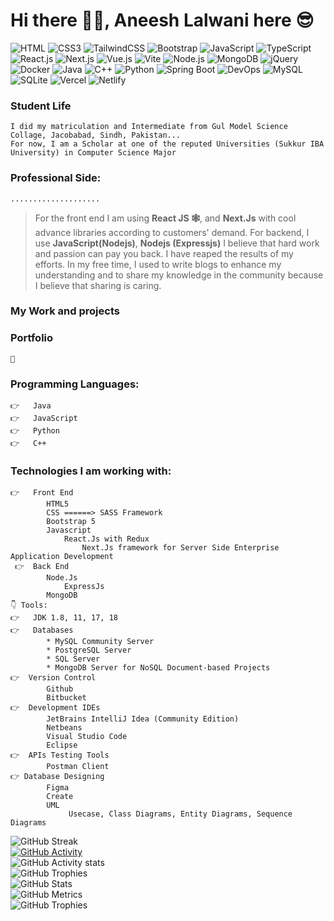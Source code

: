 # Hi there 👋🏻, Aneesh Lalwani here 😎 

![HTML](https://img.shields.io/badge/HTML5-E34F26?style=flat-square&logo=html5&logoColor=white)
![CSS3](https://img.shields.io/badge/CSS3-1572B6?style=flat-square&logo=css3&logoColor=white)
![TailwindCSS](https://img.shields.io/badge/Tailwind_CSS-38B2AC?style=flat-square&logo=tailwind-css&logoColor=white)
![Bootstrap](https://img.shields.io/badge/Bootstrap-563D7C?style=flat-square&logo=bootstrap&logoColor=white)
![JavaScript](https://img.shields.io/badge/JavaScript-F7DF1E?style=flat-square&logo=javascript&logoColor=black)
![TypeScript](https://img.shields.io/badge/TypeScript-007ACC?style=flat-square&logo=typescript&logoColor=white)
![React.js](https://img.shields.io/badge/React.js-0081CB?style=flat-square&logo=react&logoColor=61DAFB)
![Next.js](https://img.shields.io/badge/Next.js-000000?style=flat-square&logo=next.js&logoColor=white)
![Vue.js](https://img.shields.io/badge/Vue.js-35495E?style=flat-square&logo=vue.js&logoColor=4FC08D)
![Vite](https://img.shields.io/badge/Vite-593D88?style=flat-square&logo=vite&logoColor=white)
![Node.js](https://img.shields.io/badge/Node.js-43853D?style=flat-square&logo=node.js&logoColor=white)
![MongoDB](https://img.shields.io/badge/MongoDB-4EA94B?style=flat-square&logo=mongodb&logoColor=white)
![jQuery](https://img.shields.io/badge/jQuery-0769AD?style=flat-square&logo=jquery&logoColor=white)
![Docker](https://img.shields.io/badge/Docker-0CC1F3?style=flat-square&logo=docker&logoColor=white)
![Java](https://img.shields.io/badge/Java-007396?style=flat-square&logo=java&logoColor=white)
![C++](https://img.shields.io/badge/C++-00599C?style=flat-square&logo=c%2B%2B&logoColor=white)
![Python](https://img.shields.io/badge/Python-3776AB?style=flat-square&logo=python&logoColor=white)
![Spring Boot](https://img.shields.io/badge/Spring%20Boot-6DB33F?style=flat-square&logo=spring&logoColor=white)
![DevOps](https://img.shields.io/badge/DevOps-333333?style=flat-square&logo=dev.to&logoColor=white)
![MySQL](https://img.shields.io/badge/MySQL-005C84?style=flat-square&logo=mysql&logoColor=white)
![SQLite](https://img.shields.io/badge/SQLite-07405E?style=flat-square&logo=sqlite&logoColor=white)
![Vercel](https://img.shields.io/badge/Vercel-000000?style=flat-square&logo=vercel&logoColor=white)
![Netlify](https://img.shields.io/badge/Netlify-00C7B7?style=flat-square&logo=netlify&logoColor=white)


### Student Life
    I did my matriculation and Intermediate from Gul Model Science Collage, Jacobabad, Sindh, Pakistan... 
    For now, I am a Scholar at one of the reputed Universities (Sukkur IBA University) in Computer Science Major

###  Professional Side:
    ....................
>   For the front end I am using **React JS 🕸️**, and **Next.Js** with cool advance libraries according to customers' demand.
    For backend, I use **JavaScript(Nodejs)**, **Nodejs (Expressjs)**
    I believe that hard work and passion can pay you back. I have reaped the results of my efforts. In my free time, I used to write blogs to enhance my understanding and to share my knowledge in the community because I believe that sharing is caring.
### My Work and projects
    
### Portfolio    
    🔗 

### Programming Languages:
    👉	Java
    👉	JavaScript
    👉	Python
    👉	C++
### Technologies I am working with:
    👉	Front End
            HTML5
            CSS ======> SASS Framework
            Bootstrap 5
            Javascript
                React.Js with Redux
                    Next.Js framework for Server Side Enterprise Application Development
     👉	Back End
            Node.Js
                ExpressJs
            MongoDB            
    👇 Tools:
    👉	JDK 1.8, 11, 17, 18
    👉	Databases
            * MySQL Community Server
            * PostgreSQL Server
            * SQL Server
            * MongoDB Server for NoSQL Document-based Projects
    👉  Version Control
            Github
            Bitbucket
    👉  Development IDEs
            JetBrains IntelliJ Idea (Community Edition)
            Netbeans
            Visual Studio Code
            Eclipse 
    👉  APIs Testing Tools
            Postman Client
    👉 Database Designing
            Figma
            Create
            UML
                 Usecase, Class Diagrams, Entity Diagrams, Sequence Diagrams
![GitHub Streak](https://github-readme-streak-stats.herokuapp.com/?user=aneeshlalwani)
<br/>
 [![GitHub Activity](https://activity-graph.herokuapp.com/graph?username=aneeshlalwani)](https://github.com/aneeshlalwani)   
 ![GitHub Activity stats](https://activity-graph.herokuapp.com/graph?username=aneeshlalwani)
<br/>
![GitHub Trophies ](https://github-profile-trophy.vercel.app/?username=aneeshlalwani)  
![GitHub Stats](https://github-readme-stats.vercel.app/api?username=aneeshlalwani&show_icons=true&theme=theme)
<br/>
![GitHub Metrics](https://metrics.lecoq.io/aneeshlalwani)
<br/>
![GitHub Trophies ](https://github-readme-stats.vercel.app/api/top-langs/?username=aneeshlalwani)  
